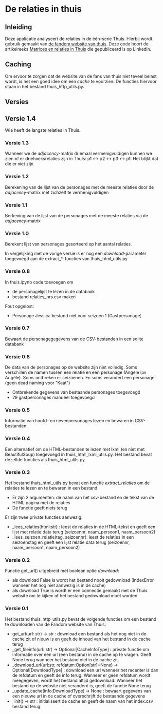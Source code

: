 # De relaties in thuis

## Inleiding
Deze applicatie analyseert de relaties in de één-serie Thuis. Hierbij wordt gebruik gemaakt van 
[de fandom website van thuis](https://nergensbeterdanthuis.fandom.com/nl/wiki/Thuis_wiki). 
Deze code hoort de artikelreeks [Matrices en relaties in Thuis](https://www.linkedin.com/pulse/matrices-en-relaties-thuis1-dbicts-bvba-qckce) 
die gepubliceerd is op LinkedIn. 

## Caching
Om ervoor te zorgen dat de website van de fans van thuis niet teveel belast wordt, is het een goed idee
om een *cache* te voorzien. De functies hiervoor staan in het bestand thuis_http_utils.py.

## Versies

## Versie 1.4
Wie heeft de langste relaties in Thuis.

### Versie 1.3
Wanneer we de _adjacency_-matrix driemaal vermenigvuldigen kunnen we zien of er driehoeksrelaties zijn in Thuis: p1 <-> p2 <-> p3 <-> p1. Het blijkt dat die er niet zijn.

### Versie 1.2
Berekening van de lijst van de personages met de meeste relaties door de _adjacency_-matrix met zichzelf te vermenigvuldigen

### Versie 1.1
Berkening van de lijst van de personages met de meeste relaties via de _adjacency_-matrix

### Versie 1.0
Berekent lijst van personages gesorteerd op het aantal relaties.

In vergelijking met de vorige versie is er nog een *download*-parameter toegevoegd aan de extract_*-functies van thuis_html_utils.py

### Versie 0.8
In thuis.ipynb code toevoegen om 
- de personagelijst te lezen in de databank 
- bestand relaties_nrs.csv maken

Fout opgelost:
- Personage Jessica bestond niet voor seizoen 1 (Gastpersonage)

### Versie 0.7
Bewaart de personagegegevens van de CSV-bestanden in een sqlite databank

### Versie 0.6
De data van de personages op de website zijn niet volledig. Soms verschillen de namen tussen een relatie en een personage (Angele ipv Angèle). Soms ontbreken er seizoenen. En soms verandert een personage (geen dead naming voor "Kaat")
- Ontbrekende gegevens van bestaande personages toegevoegd
- 29 gastpersonages manueel toegevoegd

### Versie 0.5
Informatie van hoofd- en nevenpersonages lezen en bewaren in CSV-bestanden

### Versie 0.4
Een alternatief om de HTML-bestanden te lezen met lxml (en niet met BeautifulSoup) toegevoegd in thuis_html_lxml_utils.py. Het bestand bevat dezelfde functies als thuis_html_utils.py. 

### Versie 0.3
Het bestand thuis_html_utils.py bevat een functie _extract\_relaties_ om de relaties te lezen en te bewaren in een bestand
- Er zijn 2 argumenten: de naam van het csv-bestand en de tekst van de HTML pagina met de relaties
- De functie geeft niets terug

Er zijn twee private functies aanwezig:
- \_lees\_relaties(html:str) : leest de relaties in de HTML-tekst en geeft een lijst met relatie data terug (seizoennr, naam_persoon1, naam_persoon2)
-  \_lees\_seizoen\_relatie(tag, seizoennr): leest de relaties in een seizoenstag en geeft een lijst relatie data terug (seizoennr, naam_persoon1, naam_persoon2)

### Versie 0.2
Functie get_url() uitgebreid met boolean optie *download*:
- als download False is wordt het bestand nooit gedownload (IndexError wanneer het nog niet aanwezig is in de cache)
- als download True is wordt er een connectie gemaakt met de Thuis website om te kijken of het bestand gedownload moet worden

### Versie 0.1
Het bestand thuis_http_utils.py bevat de volgende functies om een bestand te downloaden van de Fandom website van Thuis: 
- get_url(url: str) -> str : download een bestand als het nog niet in de cache zit of nieuw is en geeft de inhoud van het bestand in de cache terug
- _get_fileinfo(url: str) -> Optional\[CacheInfoType\] : private functie om informatie over een url (een bestand) in de cache op te vragen. Geeft None terug wanneer het bestand niet in de cache zit.
- _download_url(url:str, refdatum:Option\[str\]=None) -> Optional\[DownloadType\] : download een url wanneer het recenter is dan de refdatum en geeft de info terug. Wanneer er geen refdatum wordt meegegeven, wordt het bestand altijd gedownload. Wanneer het bestand op de website niet veranderd is, geeft de functie None terug
- _update_cache(info:DownloadType) -> None : bewaart gegevens van een nieuwe url in de cache of overschrijft de bestaande gegevens
- _init() -> str : initialiseert de cache en geeft de naam van het index.csv bestand terug

